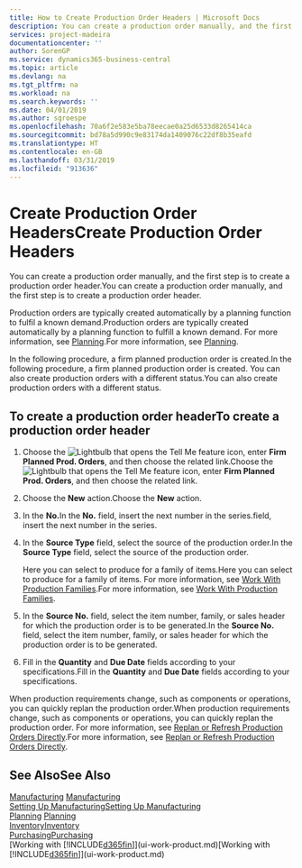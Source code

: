 ```yaml
---
title: How to Create Production Order Headers | Microsoft Docs
description: You can create a production order manually, and the first step is to create a production order header.
services: project-madeira
documentationcenter: ''
author: SorenGP
ms.service: dynamics365-business-central
ms.topic: article
ms.devlang: na
ms.tgt_pltfrm: na
ms.workload: na
ms.search.keywords: ''
ms.date: 04/01/2019
ms.author: sgroespe
ms.openlocfilehash: 70a6f2e583e5ba78eecae0a25d6533d8265414ca
ms.sourcegitcommit: bd78a5d990c9e83174da1409076c22df8b35eafd
ms.translationtype: HT
ms.contentlocale: en-GB
ms.lasthandoff: 03/31/2019
ms.locfileid: "913636"
---
```

# <a name="create-production-order-headers"></a><span data-ttu-id="60b58-103">Create Production Order Headers</span><span class="sxs-lookup"><span data-stu-id="60b58-103">Create Production Order Headers</span></span>
<span data-ttu-id="60b58-104">You can create a production order manually, and the first step is to create a production order header.</span><span class="sxs-lookup"><span data-stu-id="60b58-104">You can create a production order manually, and the first step is to create a production order header.</span></span>

<span data-ttu-id="60b58-105">Production orders are typically created automatically by a planning function to fulfil a known demand.</span><span class="sxs-lookup"><span data-stu-id="60b58-105">Production orders are typically created automatically by a planning function to fulfill a known demand.</span></span> <span data-ttu-id="60b58-106">For more information, see [Planning](production-planning.md).</span><span class="sxs-lookup"><span data-stu-id="60b58-106">For more information, see [Planning](production-planning.md).</span></span>   

<span data-ttu-id="60b58-107">In the following procedure, a firm planned production order is created.</span><span class="sxs-lookup"><span data-stu-id="60b58-107">In the following procedure, a firm planned production order is created.</span></span> <span data-ttu-id="60b58-108">You can also create production orders with a different status.</span><span class="sxs-lookup"><span data-stu-id="60b58-108">You can also create production orders with a different status.</span></span>  

## <a name="to-create-a-production-order-header"></a><span data-ttu-id="60b58-109">To create a production order header</span><span class="sxs-lookup"><span data-stu-id="60b58-109">To create a production order header</span></span>  
1.  <span data-ttu-id="60b58-110">Choose the ![Lightbulb that opens the Tell Me feature](media/ui-search/search_small.png "Tell me what you want to do") icon, enter **Firm Planned Prod. Orders**, and then choose the related link.</span><span class="sxs-lookup"><span data-stu-id="60b58-110">Choose the ![Lightbulb that opens the Tell Me feature](media/ui-search/search_small.png "Tell me what you want to do") icon, enter **Firm Planned Prod. Orders**, and then choose the related link.</span></span>  
2.  <span data-ttu-id="60b58-111">Choose the **New** action.</span><span class="sxs-lookup"><span data-stu-id="60b58-111">Choose the **New** action.</span></span>  
3.  <span data-ttu-id="60b58-112">In the **No.**</span><span class="sxs-lookup"><span data-stu-id="60b58-112">In the **No.**</span></span> <span data-ttu-id="60b58-113">field, insert the next number in the series.</span><span class="sxs-lookup"><span data-stu-id="60b58-113">field, insert the next number in the series.</span></span>  
4.  <span data-ttu-id="60b58-114">In the **Source Type** field, select the source of the production order.</span><span class="sxs-lookup"><span data-stu-id="60b58-114">In the **Source Type** field, select the source of the production order.</span></span>

    <span data-ttu-id="60b58-115">Here you can select to produce for a family of items.</span><span class="sxs-lookup"><span data-stu-id="60b58-115">Here you can select to produce for a family of items.</span></span> <span data-ttu-id="60b58-116">For more information, see [Work With Production Families](production-how-work-family.md).</span><span class="sxs-lookup"><span data-stu-id="60b58-116">For more information, see [Work With Production Families](production-how-work-family.md).</span></span>
5.  <span data-ttu-id="60b58-117">In the **Source No.** field, select the item number, family, or sales header for which the production order is to be generated.</span><span class="sxs-lookup"><span data-stu-id="60b58-117">In the **Source No.** field, select the item number, family, or sales header for which the production order is to be generated.</span></span>  
6.  <span data-ttu-id="60b58-118">Fill in the **Quantity** and **Due Date** fields according to your specifications.</span><span class="sxs-lookup"><span data-stu-id="60b58-118">Fill in the **Quantity** and **Due Date** fields according to your specifications.</span></span>  

<span data-ttu-id="60b58-119">When production requirements change, such as components or operations, you can quickly replan the production order.</span><span class="sxs-lookup"><span data-stu-id="60b58-119">When production requirements change, such as components or operations, you can quickly replan the production order.</span></span> <span data-ttu-id="60b58-120">For more information, see [Replan or Refresh Production Orders Directly](production-how-to-replan-refresh-production-orders.md).</span><span class="sxs-lookup"><span data-stu-id="60b58-120">For more information, see [Replan or Refresh Production Orders Directly](production-how-to-replan-refresh-production-orders.md).</span></span> 

## <a name="see-also"></a><span data-ttu-id="60b58-121">See Also</span><span class="sxs-lookup"><span data-stu-id="60b58-121">See Also</span></span>  
<span data-ttu-id="60b58-122">[Manufacturing](production-manage-manufacturing.md)  </span><span class="sxs-lookup"><span data-stu-id="60b58-122">[Manufacturing](production-manage-manufacturing.md)  </span></span>  
[<span data-ttu-id="60b58-123">Setting Up Manufacturing</span><span class="sxs-lookup"><span data-stu-id="60b58-123">Setting Up Manufacturing</span></span>](production-configure-production-processes.md)  
<span data-ttu-id="60b58-124">[Planning](production-planning.md)    </span><span class="sxs-lookup"><span data-stu-id="60b58-124">[Planning](production-planning.md)    </span></span>  
[<span data-ttu-id="60b58-125">Inventory</span><span class="sxs-lookup"><span data-stu-id="60b58-125">Inventory</span></span>](inventory-manage-inventory.md)  
[<span data-ttu-id="60b58-126">Purchasing</span><span class="sxs-lookup"><span data-stu-id="60b58-126">Purchasing</span></span>](purchasing-manage-purchasing.md)  
<span data-ttu-id="60b58-127">[Working with [!INCLUDE[d365fin](includes/d365fin_md.md)]](ui-work-product.md)</span><span class="sxs-lookup"><span data-stu-id="60b58-127">[Working with [!INCLUDE[d365fin](includes/d365fin_md.md)]](ui-work-product.md)</span></span>
